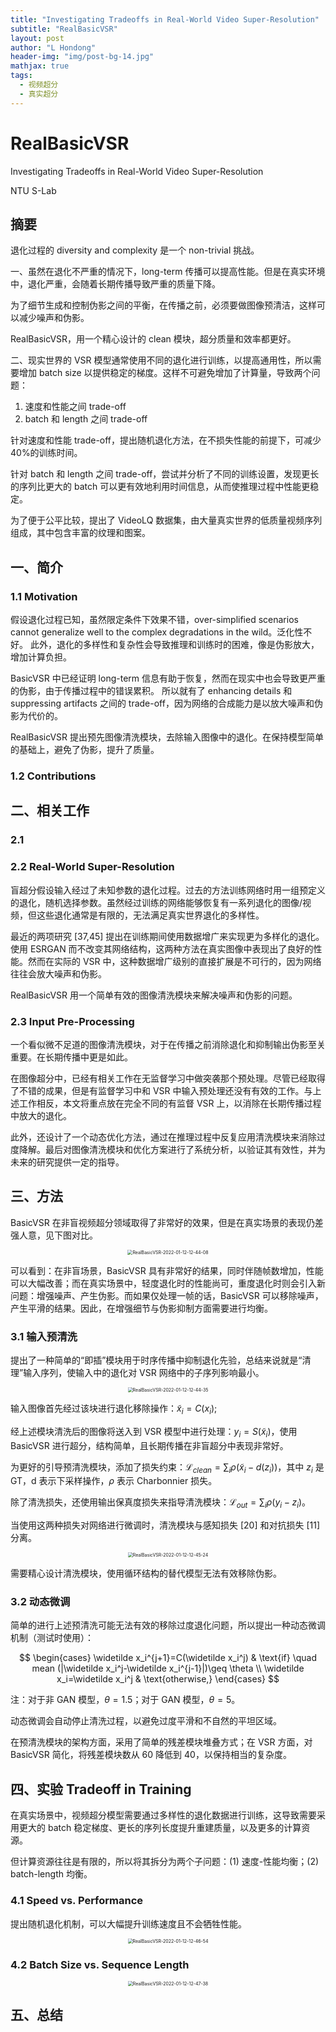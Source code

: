 ```yaml
---
title: "Investigating Tradeoffs in Real-World Video Super-Resolution"
subtitle: "RealBasicVSR"
layout: post
author: "L Hondong"
header-img: "img/post-bg-14.jpg"
mathjax: true
tags:
  - 视频超分
  - 真实超分
---
```


# RealBasicVSR

Investigating Tradeoffs in Real-World Video Super-Resolution

NTU S-Lab

## 摘要

退化过程的 diversity and complexity 是一个 non-trivial 挑战。

一、虽然在退化不严重的情况下，long-term 传播可以提高性能。但是在真实环境中，退化严重，会随着长期传播导致严重的质量下降。

为了细节生成和控制伪影之间的平衡，在传播之前，必须要做图像预清洁，这样可以减少噪声和伪影。

RealBasicVSR，用一个精心设计的 clean 模块，超分质量和效率都更好。

二、现实世界的 VSR 模型通常使用不同的退化进行训练，以提高通用性，所以需要增加 batch size 以提供稳定的梯度。这样不可避免增加了计算量，导致两个问题：

1. 速度和性能之间 trade-off
2. batch 和 length 之间 trade-off

针对速度和性能 trade-off，提出随机退化方法，在不损失性能的前提下，可减少 40%的训练时间。

针对 batch 和 length 之间 trade-off，尝试并分析了不同的训练设置，发现更长的序列比更大的 batch 可以更有效地利用时间信息，从而使推理过程中性能更稳定。

为了便于公平比较，提出了 VideoLQ 数据集，由大量真实世界的低质量视频序列组成，其中包含丰富的纹理和图案。

## 一、简介

### 1.1 Motivation

假设退化过程已知，虽然限定条件下效果不错，over-simplified scenarios cannot generalize well to the complex degradations in the wild。泛化性不好。
此外，退化的多样性和复杂性会导致推理和训练时的困难，像是伪影放大，增加计算负担。

BasicVSR 中已经证明 long-term 信息有助于恢复，然而在现实中也会导致更严重的伪影，由于传播过程中的错误累积。
所以就有了 enhancing details 和 suppressing artifacts 之间的 trade-off，因为网络的合成能力是以放大噪声和伪影为代价的。

RealBasicVSR 提出预先图像清洗模块，去除输入图像中的退化。在保持模型简单的基础上，避免了伪影，提升了质量。

### 1.2 Contributions

## 二、相关工作

### 2.1

### 2.2 Real-World Super-Resolution

盲超分假设输入经过了未知参数的退化过程。过去的方法训练网络时用一组预定义的退化，随机选择参数。虽然经过训练的网络能够恢复有一系列退化的图像/视频，但这些退化通常是有限的，无法满足真实世界退化的多样性。

最近的两项研究 [37,45] 提出在训练期间使用数据增广来实现更为多样化的退化。使用 ESRGAN 而不改变其网络结构，这两种方法在真实图像中表现出了良好的性能。然而在实际的 VSR 中，这种数据增广级别的直接扩展是不可行的，因为网络往往会放大噪声和伪影。

RealBasicVSR 用一个简单有效的图像清洗模块来解决噪声和伪影的问题。

### 2.3 Input Pre-Processing

一个看似微不足道的图像清洗模块，对于在传播之前消除退化和抑制输出伪影至关重要。在长期传播中更是如此。

在图像超分中，已经有相关工作在无监督学习中做突袭那个预处理。尽管已经取得了不错的成果，但是有监督学习中和 VSR 中输入预处理还没有有效的工作。与上述工作相反，本文将重点放在完全不同的有监督 VSR 上，以消除在长期传播过程中放大的退化。

此外，还设计了一个动态优化方法，通过在推理过程中反复应用清洗模块来消除过度降解。最后对图像清洗模块和优化方案进行了系统分析，以验证其有效性，并为未来的研究提供一定的指导。

## 三、方法

BasicVSR 在非盲视频超分领域取得了非常好的效果，但是在真实场景的表现仍差强人意，见下图对比。

<div align=center><img src="/assets/RealBasicVSR-2022-01-12-12-44-08.png" alt="RealBasicVSR-2022-01-12-12-44-08" style="zoom:50%;" /></div>

可以看到：在非盲场景，BasicVSR 具有非常好的结果，同时伴随帧数增加，性能可以大幅改善；而在真实场景中，轻度退化时的性能尚可，重度退化时则会引入新问题：增强噪声、产生伪影。而如果仅处理一帧的话，BasicVSR 可以移除噪声，产生平滑的结果。因此，在增强细节与伪影抑制方面需要进行均衡。

### 3.1 输入预清洗

提出了一种简单的“即插”模块用于时序传播中抑制退化先验，总结来说就是“清理”输入序列，使输入中的退化对 VSR 网络中的子序列影响最小。

<div align=center><img src="/assets/RealBasicVSR-2022-01-12-12-44-35.png" alt="RealBasicVSR-2022-01-12-12-44-35" style="zoom:50%;" /></div>

输入图像首先经过该块进行退化移除操作：$\widetilde{x}_i=C(x_i$);

经上述模块清洗后的图像将送入到 VSR 模型中进行处理：$y_i=S(\widetilde{x}_i)$，使用 BasicVSR 进行超分，结构简单，且长期传播在非盲超分中表现非常好。

为更好的引导预清洗模块，添加了损失约束：$\mathcal L_{clean}=\sum_i \rho(\widetilde{x}_i-d(z_i))$，其中 $z_i$ 是 GT，d 表示下采样操作，$\rho$ 表示 Charbonnier 损失。

除了清洗损失，还使用输出保真度损失来指导清洗模块：$\mathcal L_{out}=\sum_i \rho(y_i-z_i)$。

当使用这两种损失对网络进行微调时，清洗模块与感知损失 [20] 和对抗损失 [11] 分离。

<div align=center><img src="/assets/RealBasicVSR-2022-01-12-12-45-24.png" alt="RealBasicVSR-2022-01-12-12-45-24" style="zoom:50%;" /></div>

需要精心设计清洗模块，使用循环结构的替代模型无法有效移除伪影。

### 3.2 动态微调

简单的进行上述预清洗可能无法有效的移除过度退化问题，所以提出一种动态微调机制（测试时使用）：

$$
\begin{cases}
\widetilde x_i^{j+1}=C(\widetilde x_i^j) & \text{if} \quad mean (|\widetilde x_i^j-\widetilde x_i^{j-1}|)\geq \theta \\ \widetilde x_i=\widetilde x_i^j & \text{otherwise,}
\end{cases}
$$

注：对于非 GAN 模型，$\theta=1.5$；对于 GAN 模型，$\theta=5$。

动态微调会自动停止清洗过程，以避免过度平滑和不自然的平坦区域。

在预清洗模块的架构方面，采用了简单的残差模块堆叠方式；在 VSR 方面，对 BasicVSR 简化，将残差模块数从 60 降低到 40，以保持相当的复杂度。

## 四、实验 Tradeoff in Training

在真实场景中，视频超分模型需要通过多样性的退化数据进行训练，这导致需要采用更大的 batch 稳定梯度、更长的序列长度提升重建质量，以及更多的计算资源。

但计算资源往往是有限的，所以将其拆分为两个子问题：(1) 速度-性能均衡；(2) batch-length 均衡。

### 4.1 Speed vs. Performance

提出随机退化机制，可以大幅提升训练速度且不会牺牲性能。

<div align=center><img src="/assets/RealBasicVSR-2022-01-12-12-46-54.png" alt="RealBasicVSR-2022-01-12-12-46-54" style="zoom:50%;" /></div>

### 4.2 Batch Size vs. Sequence Length

<div align=center><img src="/assets/RealBasicVSR-2022-01-12-12-47-38.png" alt="RealBasicVSR-2022-01-12-12-47-38" style="zoom:50%;" /></div>

## 五、总结
